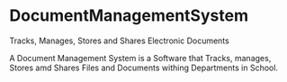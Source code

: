 # DocumentManagementSystem
Tracks, Manages, Stores and Shares Electronic Documents

A Document Management System is a Software that Tracks, manages, Stores amd Shares Files and Documents withing Departments in School.
